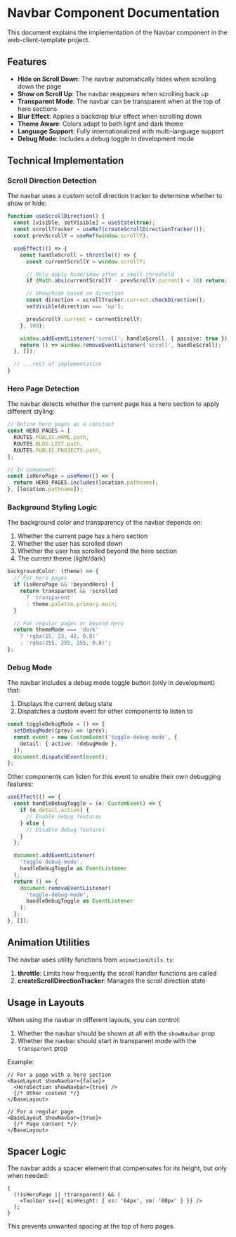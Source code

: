 # Navbar Component Documentation

This document explains the implementation of the Navbar component in the web-client-template project.

## Features

- **Hide on Scroll Down**: The navbar automatically hides when scrolling down the page
- **Show on Scroll Up**: The navbar reappears when scrolling back up
- **Transparent Mode**: The navbar can be transparent when at the top of hero sections
- **Blur Effect**: Applies a backdrop blur effect when scrolling down
- **Theme Aware**: Colors adapt to both light and dark theme
- **Language Support**: Fully internationalized with multi-language support
- **Debug Mode**: Includes a debug toggle in development mode

## Technical Implementation

### Scroll Direction Detection

The navbar uses a custom scroll direction tracker to determine whether to show or hide:

```typescript
function useScrollDirection() {
  const [visible, setVisible] = useState(true);
  const scrollTracker = useRef(createScrollDirectionTracker());
  const prevScrollY = useRef(window.scrollY);

  useEffect(() => {
    const handleScroll = throttle(() => {
      const currentScrollY = window.scrollY;

      // Only apply hide/show after a small threshold
      if (Math.abs(currentScrollY - prevScrollY.current) < 10) return;

      // Show/hide based on direction
      const direction = scrollTracker.current.checkDirection();
      setVisible(direction === 'up');

      prevScrollY.current = currentScrollY;
    }, 100);

    window.addEventListener('scroll', handleScroll, { passive: true });
    return () => window.removeEventListener('scroll', handleScroll);
  }, []);

  // ...rest of implementation
}
```

### Hero Page Detection

The navbar detects whether the current page has a hero section to apply different styling:

```typescript
// Define hero pages as a constant
const HERO_PAGES = [
  ROUTES.PUBLIC.HOME.path,
  ROUTES.BLOG.LIST.path,
  ROUTES.PUBLIC.PROJECTS.path,
];

// In component:
const isHeroPage = useMemo(() => {
  return HERO_PAGES.includes(location.pathname);
}, [location.pathname]);
```

### Background Styling Logic

The background color and transparency of the navbar depends on:

1. Whether the current page has a hero section
2. Whether the user has scrolled down
3. Whether the user has scrolled beyond the hero section
4. The current theme (light/dark)

```typescript
backgroundColor: (theme) => {
  // For hero pages
  if (isHeroPage && !beyondHero) {
    return transparent && !scrolled
      ? 'transparent'
      : theme.palette.primary.main;
  }

  // For regular pages or beyond hero
  return themeMode === 'dark'
    ? 'rgba(15, 23, 42, 0.8)'
    : 'rgba(255, 255, 255, 0.8)';
};
```

### Debug Mode

The navbar includes a debug mode toggle button (only in development) that:

1. Displays the current debug state
2. Dispatches a custom event for other components to listen to

```typescript
const toggleDebugMode = () => {
  setDebugMode((prev) => !prev);
  const event = new CustomEvent('toggle-debug-mode', {
    detail: { active: !debugMode },
  });
  document.dispatchEvent(event);
};
```

Other components can listen for this event to enable their own debugging features:

```typescript
useEffect(() => {
  const handleDebugToggle = (e: CustomEvent) => {
    if (e.detail.active) {
      // Enable debug features
    } else {
      // Disable debug features
    }
  };

  document.addEventListener(
    'toggle-debug-mode',
    handleDebugToggle as EventListener
  );
  return () => {
    document.removeEventListener(
      'toggle-debug-mode',
      handleDebugToggle as EventListener
    );
  };
}, []);
```

## Animation Utilities

The navbar uses utility functions from `animationUtils.ts`:

1. **throttle**: Limits how frequently the scroll handler functions are called
2. **createScrollDirectionTracker**: Manages the scroll direction state

## Usage in Layouts

When using the navbar in different layouts, you can control:

1. Whether the navbar should be shown at all with the `showNavbar` prop
2. Whether the navbar should start in transparent mode with the `transparent` prop

Example:

```tsx
// For a page with a hero section
<BaseLayout showNavbar={false}>
  <HeroSection showNavbar={true} />
  {/* Other content */}
</BaseLayout>

// For a regular page
<BaseLayout showNavbar={true}>
  {/* Page content */}
</BaseLayout>
```

## Spacer Logic

The navbar adds a spacer element that compensates for its height, but only when needed:

```tsx
{
  (!isHeroPage || !transparent) && (
    <Toolbar sx={{ minHeight: { xs: '64px', sm: '80px' } }} />
  );
}
```

This prevents unwanted spacing at the top of hero pages.
